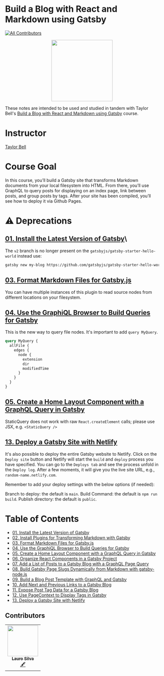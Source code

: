 # Build a Blog with React and Markdown using Gatsby
<!-- ALL-CONTRIBUTORS-BADGE:START - Do not remove or modify this section -->
[![All Contributors](https://img.shields.io/badge/all_contributors-1-orange.svg?style=flat-square)](#contributors-)
<!-- ALL-CONTRIBUTORS-BADGE:END -->

<p align="center"><img src="https://d2eip9sf3oo6c2.cloudfront.net/series/square_covers/000/000/157/full/EGH_GatsbyBlog.png" width="200"></p>


These notes are intended to be used and studied in tandem with Taylor Bell's [Build a Blog with React and Markdown using Gatsby](https://egghead.io/courses/build-a-blog-with-react-and-markdown-using-gatsby) course.

# Instructor

[Taylor Bell](https://egghead.io/instructors/taylor-bell)

# Course Goal

In this course, you’ll build a Gatsby site that transforms Markdown documents from your local filesystem into HTML. From there, you’ll use GraphQL to query posts for displaying on an index page, link between posts, and group posts by tags. After your site has been compiled, you’ll see how to deploy it via Github Pages.

# ⚠️ Deprecations 
## [01. Install the Latest Version of Gatsby](01-gatsby-install-the-latest-version-of-gatsby.md)\
  
The `v2` branch is no longer present on the `gatsbyjs/gatsby-starter-hello-world` instead use:

```bash
gatsby new my-blog https://github.com/gatsbyjs/gatsby-starter-hello-world
```
## [03. Format Markdown Files for Gatsby.js](03-gatsby-format-markdown-files-for-gatsby-js.md)

You can have multiple instances of this plugin to read source nodes from different locations on your filesystem.


## [04. Use the GraphiQL Browser to Build Queries for Gatsby](04-gatsby-use-the-graphiql-browser-to-build-queries-for-gatsby.md)

This is the new way to query file nodes. It's important to add `query MyQuery`.

```graphql
query MyQuery {
  allFile {
    edges {
      node {
        extension
        dir
        modifiedTime
      }
    }
  }
}
```
## [05. Create a Home Layout Component with a GraphQL Query in Gatsby](05-gatsby-create-a-home-layout-component-with-a-graphql-query-in-gatsby.md)

StaticQuery does not work with raw `React.createElement` calls; please use JSX, e.g. `<StaticQuery />`

## [13. Deploy a Gatsby Site with Netlify](13-gatsby-deploy-a-gatsby-site-with-netlify.md)
It's also possible to deploy the entire Gatsby website to Netlify. Click on the `Deploy site` button and Netlify will start the `build` and `deploy` process you have specified. You can go to the `Deploys tab` and see the process unfold in the `Deploy log`. After a few moments, it will give you the live site URL, e.g., `random-name.netlify.com`.

Remember to add your deploy settings with the below options (if needed):

Branch to deploy: the default is `main`.
Build Command: the default is `npm run build`.
Publish directory: the default is `public`.

# Table of Contents

- [01. Install the Latest Version of Gatsby](01-gatsby-install-the-latest-version-of-gatsby.md)
- [02. Install Plugins for Transforming Markdown with Gatsby](02-gatsby-install-plugins-for-transforming-markdown-with-gatsby.md)
- [03. Format Markdown Files for Gatsby.js](03-gatsby-format-markdown-files-for-gatsby-js.md)
- [04. Use the GraphiQL Browser to Build Queries for Gatsby](04-gatsby-use-the-graphiql-browser-to-build-queries-for-gatsby.md)
- [05. Create a Home Layout Component with a GraphQL Query in Gatsby](05-gatsby-create-a-home-layout-component-with-a-graphql-query-in-gatsby.md)
- [06. Organize React Components in a Gatsby Project](06-gatsby-organize-react-components-in-a-gatsby-project.md)
- [07. Add a List of Posts to a Gatsby Blog with a GraphQL Page Query](07-gatsby-add-a-list-of-posts-to-a-gatsby-blog-with-a-graphql-page-query.md)
- [08. Build Gatsby Page Slugs Dynamically from Markdown with gatsby-node.js](08-gatsby-build-gatsby-page-slugs-dynamically-from-markdown-with-gatsby-node-js.md)
- [09. Build a Blog Post Template with GraphQL and Gatsby](09-gatsby-build-a-blog-post-template-with-graphql-and-gatsby.md)
- [10. Add Next and Previous Links to a Gatsby Blog](10-gatsby-add-next-and-previous-links-to-a-gatsby-blog.md)
- [11. Expose Post Tag Data for a Gatsby Blog](11-gatsby-expose-post-tag-data-for-a-gatsby-blog.md)
- [12. Use PageContext to Display Tags in Gatsby](12-gatsby-use-pagecontext-to-display-tags-in-gatsby.md)
- [13. Deploy a Gatsby Site with Netlify](13-gatsby-deploy-a-gatsby-site-with-netlify.md)


## Contributors 

<!-- ALL-CONTRIBUTORS-LIST:START - Do not remove or modify this section -->
<!-- prettier-ignore-start -->
<!-- markdownlint-disable -->
<table>
  <tr>
    <td align="center"><a href="https://laurosilva.com"><img src="https://avatars2.githubusercontent.com/u/57044804?v=4" width="100px;" alt=""/><br /><sub><b>Lauro Silva</b></sub></a><br /><a href="#content-laurosilvacom" title="Content">🖋</a></td>
  </tr>
</table>

<!-- markdownlint-enable -->
<!-- prettier-ignore-end -->
<!-- ALL-CONTRIBUTORS-LIST:END -->

